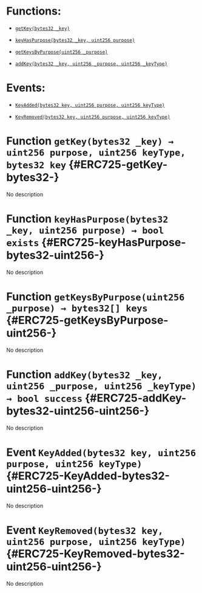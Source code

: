 # Functions:

- [`getKey(bytes32 _key)`](#ERC725-getKey-bytes32-)

- [`keyHasPurpose(bytes32 _key, uint256 purpose)`](#ERC725-keyHasPurpose-bytes32-uint256-)

- [`getKeysByPurpose(uint256 _purpose)`](#ERC725-getKeysByPurpose-uint256-)

- [`addKey(bytes32 _key, uint256 _purpose, uint256 _keyType)`](#ERC725-addKey-bytes32-uint256-uint256-)

# Events:

- [`KeyAdded(bytes32 key, uint256 purpose, uint256 keyType)`](#ERC725-KeyAdded-bytes32-uint256-uint256-)

- [`KeyRemoved(bytes32 key, uint256 purpose, uint256 keyType)`](#ERC725-KeyRemoved-bytes32-uint256-uint256-)

# Function `getKey(bytes32 _key) → uint256 purpose, uint256 keyType, bytes32 key` {#ERC725-getKey-bytes32-}

No description

# Function `keyHasPurpose(bytes32 _key, uint256 purpose) → bool exists` {#ERC725-keyHasPurpose-bytes32-uint256-}

No description

# Function `getKeysByPurpose(uint256 _purpose) → bytes32[] keys` {#ERC725-getKeysByPurpose-uint256-}

No description

# Function `addKey(bytes32 _key, uint256 _purpose, uint256 _keyType) → bool success` {#ERC725-addKey-bytes32-uint256-uint256-}

No description

# Event `KeyAdded(bytes32 key, uint256 purpose, uint256 keyType)` {#ERC725-KeyAdded-bytes32-uint256-uint256-}

No description

# Event `KeyRemoved(bytes32 key, uint256 purpose, uint256 keyType)` {#ERC725-KeyRemoved-bytes32-uint256-uint256-}

No description
